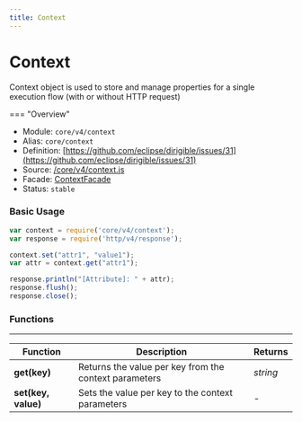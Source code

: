 ```yaml
---
title: Context
---
```


Context
===

Context object is used to store and manage properties for a single execution flow (with or without HTTP request)

=== "Overview"
- Module: `core/v4/context`
- Alias: `core/context`
- Definition: [https://github.com/eclipse/dirigible/issues/31](https://github.com/eclipse/dirigible/issues/31)
- Source: [/core/v4/context.js](https://github.com/dirigiblelabs/api-core/blob/master/core/v4/context.js)
- Facade: [ContextFacade](https://github.com/eclipse/dirigible/blob/master/api/api-facade/api-core/src/main/java/org/eclipse/dirigible/api/v3/core/ContextFacade.java)
- Status: `stable`

### Basic Usage

```javascript
var context = require('core/v4/context');
var response = require('http/v4/response');

context.set("attr1", "value1");
var attr = context.get("attr1");

response.println("[Attribute]: " + attr);
response.flush();
response.close();
```

### Functions

---

Function     | Description | Returns
------------ | ----------- | --------
**get(key)**   | Returns the value per key from the context parameters | *string*
**set(key, value)**   | Sets the value per key to the context parameters | -
